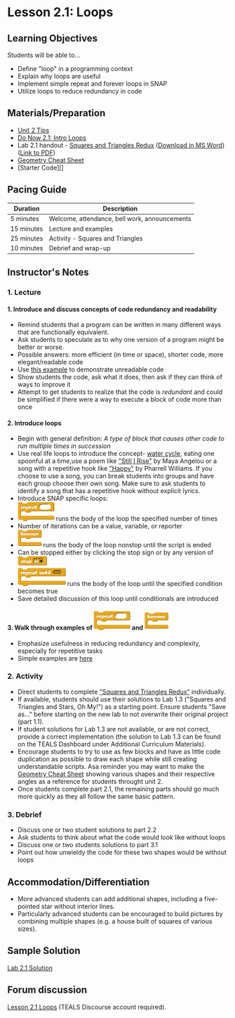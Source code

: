 <!-- REVISED -->
# Lesson 2.1: Loops

## Learning Objectives

Students will be able to...

- Define "loop" in a programming context
- Explain why loops are useful
- Implement simple repeat and forever loops in SNAP
- Utilize loops to reduce redundancy in code

## Materials/Preparation

- [Unit 2 Tips](unit_2_tips.md)
- [Do Now 2.1: Intro Loops](do_now_21.md)
- Lab 2.1 handout - [Squares and Triangles Redux](lab_21.md) ([Download in MS Word](https://github.com/TEALSK12/introduction-to-computer-science/raw/master/Unit%202%20Word/Lab%202.1%20Triangles%20and%20Squares%20Redux.docx)) ([Link to PDF](https://github.com/TEALSK12/introduction-to-computer-science/raw/master/Unit%202%20PDF/Lab%202.1%20Triangles%20and%20Squares%20Redux.pdf))
- [Geometry Cheat Sheet](https://www.math-salamanders.com/image-files/geometry-cheat-sheet-2-2d-shapes.gif)
- [Starter Code][]

## Pacing Guide

| Duration   | Description                                   |
| ---------- | --------------------------------------------- |
| 5 minutes  | Welcome, attendance, bell work, announcements |
| 15 minutes | Lecture and examples                          |
| 25 minutes | Activity - Squares and Triangles              |
| 10 minutes | Debrief and wrap-up                           |

## Instructor's Notes

### 1. Lecture

#### 1. Introduce and discuss concepts of code redundancy and readability

- Remind students that a program can be written in many different ways that are functionally equivalent.
- Ask students to speculate as to why one version of a program might be better or worse.
- Possible answers: more efficient (in time or space), shorter code, more elegant/readable code
- Use [this example](http://snap.berkeley.edu/snapsource/snap.html#present:Username=brettwo&ProjectName=Lesson%202.1%20Example) to demonstrate unreadable code
- Show students the code, ask what it does, then ask if they can think of ways to improve it
- Attempt to get students to realize that the code is _redundant_ and could be simplified if there were a way to execute a block of code more than once

#### 2.  Introduce loops

- Begin with general definition: _A type of block that causes other code to run multiple times in succession_
- Use real life loops to introduce the concept- [water cycle](https://pmm.nasa.gov/education/water-cycle), eating one spoonful at a time,use a poem like ["Still I Rise"](https://m.poets.org/poetsorg/poem/still-i-rise) by Maya Angelou or a song with a repetitive hook like ["Happy"](https://genius.com/Pharrell-williams-happy-lyrics) by Pharrell Williams. If you choose to use a song, you can break students into groups and have each group choose their own song.  Make sure to ask students to identify a song that has a repetitive hook without explicit lyrics.
- Introduce SNAP specific loops:
- ![Repeat Block](repeat.png) runs the body of the loop the specified number of times
- Number of iterations can be a value, variable, or reporter
- ![Forever Block](forever.png) runs the body of the loop nonstop until the script is ended
- Can be stopped either by clicking the stop sign or by any version of ![Stop Block](stop.png)
- ![Repeat Untill Blocl](repeat%20until.png) runs the body of the loop until the specified condition becomes true
- Save detailed discussion of this loop until conditionals are introduced

#### 3.  Walk through examples of ![Repeat Block](repeat.png) and ![Forever Block](forever.png)

- Emphasize usefulness in reducing redundancy and complexity, especially for repetitive tasks
- Simple examples are [here](http://snap.berkeley.edu/snapsource/snap.html#present:Username=brettwo&ProjectName=Lesson%202.1%20Example)

### 2.  Activity

- Direct students to complete ["Squares and Triangles Redux"](lab_21.md) individually.  
- If available, students should use their solutions to Lab 1.3 ("Squares and Triangles and Stars, Oh My!") as a starting point.  Ensure students "Save as..." before starting on the new lab to not overwrite their original project (part 1.1).
- If student solutions for Lab 1.3 are not available, or are not correct, provide a correct implementation (the solution to Lab 1.3 can be found on the TEALS Dashboard under Additional Curriculum Materials).
- Encourage students to try to use as few blocks and have as little code duplication as possible to draw each shape while still creating understandable scripts. Asa reminder you may want to make the [Geometry Cheat Sheet](https://www.math-salamanders.com/image-files/geometry-cheat-sheet-2-2d-shapes.gif) showing various shapes and their respective angles as a reference for students throught unit 2.
- Once students complete part 2.1, the remaining parts should go much more quickly as they all follow the same basic pattern.

### 3.  Debrief

- Discuss one or two student solutions to part 2.2
- Ask students to think about what the code would look like without loops
- Discuss one or two students solutions to part 3.1
- Point out how unwieldy the code for these two shapes would be without loops

## Accommodation/Differentiation

- More advanced students can add additional shapes, including a five-pointed star without interior lines.  
- Particularly advanced students can be encouraged to build pictures by combining multiple shapes (e.g. a house built of squares of various sizes).

## Sample Solution

[Lab 2.1 Solution](https://www.tealsk12.org/intro-to-computer-science-sample-solutions/)

## Forum discussion

[Lesson 2.1 Loops](http://forums.tealsk12.org/c/intro-unit-2-loops/lesson-2-1-loops) (TEALS Discourse account required).

[Geometry Cheat Sheet]: https://www.math-salamanders.com/image-files/geometry-cheat-sheet-2-2d-shapes.gif
